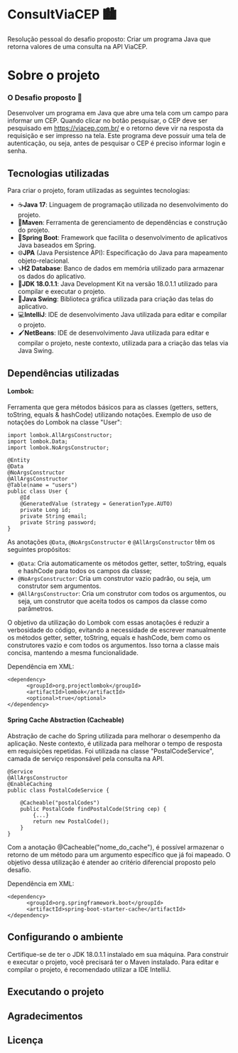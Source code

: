 # ConsultViaCEP 🏙️
Resolução pessoal do desafio proposto: Criar um programa Java que retorna valores de uma consulta na API ViaCEP.

# Sobre o projeto
### O Desafio proposto 🏁
Desenvolver um programa em Java que abre uma tela com um campo para informar um
CEP. Quando clicar no botão pesquisar, o CEP deve ser pesquisado em
https://viacep.com.br/ e o retorno deve vir na resposta da requisição e ser impresso na tela.
Este programa deve possuir uma tela de autenticação, ou seja, antes de pesquisar o CEP é
preciso informar login e senha.

## Tecnologias utilizadas
Para criar o projeto, foram utilizadas as seguintes tecnologias:

- ☕**Java 17**: Linguagem de programação utilizada no desenvolvimento do projeto.
- 🔴**Maven**: Ferramenta de gerenciamento de dependências e construção do projeto.
- 🍃**Spring Boot**: Framework que facilita o desenvolvimento de aplicativos Java baseados em Spring.
- 🌐**JPA** (Java Persistence API): Especificação do Java para mapeamento objeto-relacional.
- ⤵️**H2 Database**: Banco de dados em memória utilizado para armazenar os dados do aplicativo.
- 🧰**JDK 18.0.1.1**: Java Development Kit na versão 18.0.1.1 utilizado para compilar e executar o projeto.
- 📱**Java Swing**: Biblioteca gráfica utilizada para criação das telas do aplicativo.
- 💻**IntelliJ**: IDE de desenvolvimento Java utilizada para editar e compilar o projeto.
- 🖌️**NetBeans**: IDE de desenvolvimento Java utilizada para editar e compilar o projeto, neste contexto, utilizada para a criação das telas via Java Swing.

## Dependências utilizadas
#### Lombok: 
Ferramenta que gera métodos básicos para as classes (getters, setters, toString, equals & hashCode) utilizando notações.
Exemplo de uso de notações do Lombok na classe "User":

```
import lombok.AllArgsConstructor;
import lombok.Data;
import lombok.NoArgsConstructor;

@Entity
@Data
@NoArgsConstructor
@AllArgsConstructor
@Table(name = "users")
public class User {
    @Id
    @GeneratedValue (strategy = GenerationType.AUTO)
    private Long id;
    private String email;
    private String password;
}
```

As anotações ``@Data``, ``@NoArgsConstructor`` e ``@AllArgsConstructor`` têm os seguintes propósitos:

- ``@Data``: Cria automaticamente os métodos getter, setter, toString, equals e hashCode para todos os campos da classe;
- ``@NoArgsConstructor``: Cria um construtor vazio padrão, ou seja, um construtor sem argumentos.
- ``@AllArgsConstructor``: Cria um construtor com todos os argumentos, ou seja, um construtor que aceita todos os campos da classe como parâmetros.

O objetivo da utilização do Lombok com essas anotações é reduzir a verbosidade do código, evitando a necessidade de escrever manualmente os métodos getter, setter, toString, equals e hashCode, bem como os construtores vazio e com todos os argumentos. Isso torna a classe mais concisa, mantendo a mesma funcionalidade.

Dependência em XML:
```
<dependency>
      <groupId>org.projectlombok</groupId>
      <artifactId>lombok</artifactId>
      <optional>true</optional>
</dependency>
```

#### Spring Cache Abstraction (Cacheable)
Abstração de cache do Spring utilizada para melhorar o desempenho da aplicação. Neste contexto, é utilizada para melhorar o tempo de resposta em requisições repetidas.
Foi utilizada na classe "PostalCodeService", camada de serviço responsável pela consulta na API.

```
@Service
@AllArgsConstructor
@EnableCaching
public class PostalCodeService {

    @Cacheable("postalCodes")
    public PostalCode findPostalCode(String cep) {
        {...}  
        return new PostalCode();
    }
}
```

Com a anotação @Cacheable("nome_do_cache"), é possível armazenar o retorno de um método para um argumento específico que já foi mapeado.
O objetivo dessa utilização é atender ao critério diferencial proposto pelo desafio.

Dependência em XML:
```
<dependency>
      <groupId>org.springframework.boot</groupId>
      <artifactId>spring-boot-starter-cache</artifactId>
</dependency>
```

## Configurando o ambiente
Certifique-se de ter o JDK 18.0.1.1 instalado em sua máquina. Para construir e executar o projeto, você precisará ter o Maven instalado. Para editar e compilar o projeto, é recomendado utilizar a IDE IntelliJ.

## Executando o projeto

## Agradecimentos

## Licença
